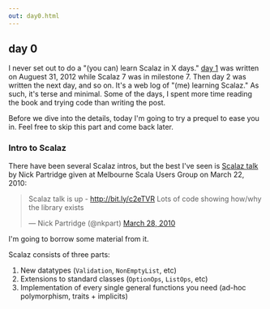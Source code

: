 ```yaml
---
out: day0.html
---
```


  [day1]: http://eed3si9n.com/learning-scalaz-day1

day 0
-----

I never set out to do a "(you can) learn Scalaz in X days." [day 1][day1] was written on Auguest 31, 2012 while Scalaz 7 was in milestone 7. Then day 2 was written the next day, and so on. It's a web log of "(me) learning Scalaz." As such, it's terse and minimal. Some of the days, I spent more time reading the book and trying code than writing the post.

Before we dive into the details, today I'm going to try a prequel to ease you in. Feel free to skip this part and come back later.

### Intro to Scalaz

There have been several Scalaz intros, but the best I've seen is [Scalaz talk](http://vimeo.com/10482466) by Nick Partridge given at Melbourne Scala Users Group on March 22, 2010:

<blockquote class="twitter-tweet"><p>Scalaz talk is up - <a href="http://bit.ly/c2eTVR">http://bit.ly/c2eTVR</a> Lots of code showing how/why the library exists</p>&mdash; Nick Partridge (@nkpart) <a href="https://twitter.com/nkpart/status/11172171016">March 28, 2010</a></blockquote>
<script async src="//platform.twitter.com/widgets.js" charset="utf-8"></script>

I'm going to borrow some material from it.

Scalaz consists of three parts:

1. New datatypes (`Validation`, `NonEmptyList`, etc)
2. Extensions to standard classes (`OptionOps`, `ListOps`, etc)
3. Implementation of every single general functions you need (ad-hoc polymorphism, traits + implicits)
